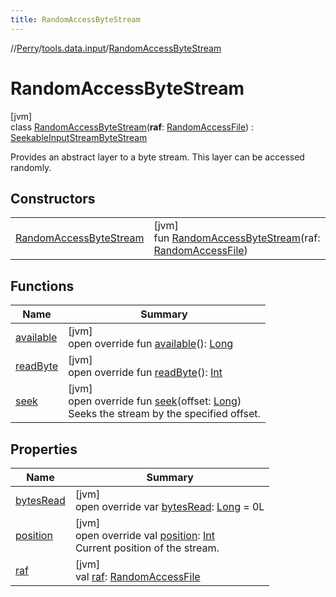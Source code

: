 ```yaml
---
title: RandomAccessByteStream
---
```

//[Perry](../../../index.html)/[tools.data.input](../index.html)/[RandomAccessByteStream](index.html)



# RandomAccessByteStream



[jvm]\
class [RandomAccessByteStream](index.html)(**raf**: [RandomAccessFile](https://docs.oracle.com/javase/8/docs/api/java/io/RandomAccessFile.html)) : [SeekableInputStreamByteStream](../-seekable-input-stream-byte-stream/index.html)

Provides an abstract layer to a byte stream. This layer can be accessed randomly.



## Constructors


| | |
|---|---|
| [RandomAccessByteStream](-random-access-byte-stream.html) | [jvm]<br>fun [RandomAccessByteStream](-random-access-byte-stream.html)(raf: [RandomAccessFile](https://docs.oracle.com/javase/8/docs/api/java/io/RandomAccessFile.html)) |


## Functions


| Name | Summary |
|---|---|
| [available](available.html) | [jvm]<br>open override fun [available](available.html)(): [Long](https://kotlinlang.org/api/latest/jvm/stdlib/kotlin/-long/index.html) |
| [readByte](read-byte.html) | [jvm]<br>open override fun [readByte](read-byte.html)(): [Int](https://kotlinlang.org/api/latest/jvm/stdlib/kotlin/-int/index.html) |
| [seek](seek.html) | [jvm]<br>open override fun [seek](seek.html)(offset: [Long](https://kotlinlang.org/api/latest/jvm/stdlib/kotlin/-long/index.html))<br>Seeks the stream by the specified offset. |


## Properties


| Name | Summary |
|---|---|
| [bytesRead](bytes-read.html) | [jvm]<br>open override var [bytesRead](bytes-read.html): [Long](https://kotlinlang.org/api/latest/jvm/stdlib/kotlin/-long/index.html) = 0L |
| [position](position.html) | [jvm]<br>open override val [position](position.html): [Int](https://kotlinlang.org/api/latest/jvm/stdlib/kotlin/-int/index.html)<br>Current position of the stream. |
| [raf](raf.html) | [jvm]<br>val [raf](raf.html): [RandomAccessFile](https://docs.oracle.com/javase/8/docs/api/java/io/RandomAccessFile.html) |

